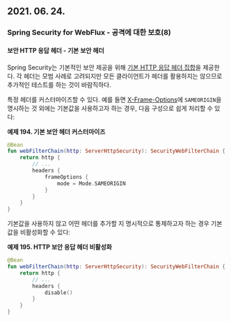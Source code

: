 ## 2021. 06. 24.

### Spring Security for WebFlux - 공격에 대한 보호(8)

#### 보안 HTTP 응답 헤더 - 기본 보안 헤더

Spring Security는 기본적인 보안 제공을 위해 [기본 HTTP 응답 헤더 집합][security-headers-default]을 제공한다. 각 헤더는 모범 사례로 고려되지만 모든 클라이언트가 헤더를 활용하지는 않으므로 추가적인 테스트를 하는 것이 바람직하다.

특정 헤더를 커스터마이즈할 수 있다. 예를 들면 [X-Frame-Options][servlet-headers-frame-options]에 `SAMEORIGIN`을 명시하는 것 외에는 기본값을 사용하고자 하는 경우, 다음 구성으로 쉽게 처리할 수 있다:

**예제 194. 기본 보안 헤더 커스터마이즈**

```kotlin
@Bean
fun webFilterChain(http: ServerHttpSecurity): SecurityWebFilterChain {
    return http {
        // ...
        headers {
            frameOptions {
                mode = Mode.SAMEORIGIN
            }
        }
    }
}
```

기본값을 사용하지 않고 어떤 헤더를 추가할 지 명시적으로 통제하고자 하는 경우 기본값을 비활성화할 수 있다:

**예제 195. HTTP 보안 응답 헤더 비활성화**

```kotlin
@Bean
fun webFilterChain(http: ServerHttpSecurity): SecurityWebFilterChain {
    return http {
        // ...
        headers {
            disable()
        }
    }
}
```





##### 

[security-headers-default]: https://docs.spring.io/spring-security/site/docs/5.4.1/reference/html5/#headers-default
[servlet-headers-frame-options]: https://docs.spring.io/spring-security/site/docs/5.4.1/reference/html5/#servlet-headers-frame-options